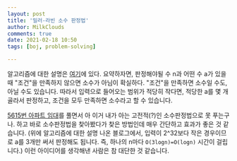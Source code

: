 ```yaml
---
layout: post
title: '밀러-라빈 소수 판정법'
author: MilkClouds
comments: true
date: 2021-02-18 10:50
tags: [boj, problem-solving]

---
```



알고리즘에 대한 설명은 [여기](https://casterian.net/archives/396)에 있다. 요약하자면, 판정해야될 수 n과 어떤 수 a가 있을 때 "조건"을 만족하지 않으면 소수가 아님이 확실하다. "조건"을 만족하면 소수일 수도, 아닐 수도 있습니다. 따라서 입력으로 들어오는 범위가 적당히 작다면, 적당한 a를 몇 개 골라서 판정하고, 조건을 모두 만족하면 소수라고 할 수 있습니다.  


[5615번 아파트 임대](https://www.acmicpc.net/problem/5615)를 풀면서 아 이거 내가 아는 고전적(?)인 소수판정법으로 못 푸는구나. 하고 바로 소수판정법을 찾아봤다가 찾은 방법인데 매우 간단하고 효과가 좋은 것 같습니다. (위에 알고리즘에 대한 설명 나온 블로그에서, 입력이 2^32보다 작은 경우이므로 a를 3개만 써서 판정해도 됩니다. 즉, 하나의 n마다 `O(3logn)=O(logn)` 시간이 걸립니다.) 이런 아이디어를 생각해낸 사람은 참 대단한 것 같습니다. 

